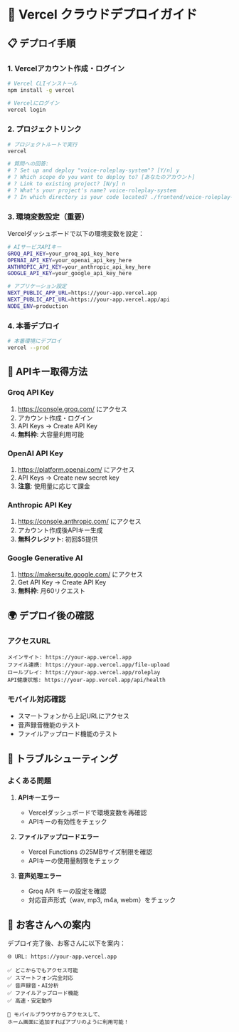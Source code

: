 # 🚀 Vercel クラウドデプロイガイド

## 📋 デプロイ手順

### 1. Vercelアカウント作成・ログイン
```bash
# Vercel CLIインストール
npm install -g vercel

# Vercelにログイン
vercel login
```

### 2. プロジェクトリンク
```bash
# プロジェクトルートで実行
vercel

# 質問への回答:
# ? Set up and deploy "voice-roleplay-system"? [Y/n] y
# ? Which scope do you want to deploy to? [あなたのアカウント]
# ? Link to existing project? [N/y] n
# ? What's your project's name? voice-roleplay-system
# ? In which directory is your code located? ./frontend/voice-roleplay-frontend
```

### 3. 環境変数設定（重要）

Vercelダッシュボードで以下の環境変数を設定：

```bash
# AIサービスAPIキー
GROQ_API_KEY=your_groq_api_key_here
OPENAI_API_KEY=your_openai_api_key_here
ANTHROPIC_API_KEY=your_anthropic_api_key_here
GOOGLE_API_KEY=your_google_api_key_here

# アプリケーション設定
NEXT_PUBLIC_APP_URL=https://your-app.vercel.app
NEXT_PUBLIC_API_URL=https://your-app.vercel.app/api
NODE_ENV=production
```

### 4. 本番デプロイ
```bash
# 本番環境にデプロイ
vercel --prod
```

## 🔑 APIキー取得方法

### Groq API Key
1. https://console.groq.com/ にアクセス
2. アカウント作成・ログイン
3. API Keys → Create API Key
4. **無料枠**: 大容量利用可能

### OpenAI API Key  
1. https://platform.openai.com/ にアクセス
2. API Keys → Create new secret key
3. **注意**: 使用量に応じて課金

### Anthropic API Key
1. https://console.anthropic.com/ にアクセス
2. アカウント作成後APIキー生成
3. **無料クレジット**: 初回$5提供

### Google Generative AI
1. https://makersuite.google.com/ にアクセス
2. Get API Key → Create API Key
3. **無料枠**: 月60リクエスト

## 🌍 デプロイ後の確認

### アクセスURL
```
メインサイト: https://your-app.vercel.app
ファイル連携: https://your-app.vercel.app/file-upload
ロールプレイ: https://your-app.vercel.app/roleplay
API健康状態: https://your-app.vercel.app/api/health
```

### モバイル対応確認
- スマートフォンから上記URLにアクセス
- 音声録音機能のテスト
- ファイルアップロード機能のテスト

## 🔧 トラブルシューティング

### よくある問題

1. **APIキーエラー**
   - Vercelダッシュボードで環境変数を再確認
   - APIキーの有効性をチェック

2. **ファイルアップロードエラー**
   - Vercel Functions の25MBサイズ制限を確認
   - APIキーの使用量制限をチェック

3. **音声処理エラー**
   - Groq API キーの設定を確認
   - 対応音声形式（wav, mp3, m4a, webm）をチェック

## 📱 お客さんへの案内

デプロイ完了後、お客さんに以下を案内：

```
🌐 URL: https://your-app.vercel.app

✅ どこからでもアクセス可能
✅ スマートフォン完全対応  
✅ 音声録音・AI分析
✅ ファイルアップロード機能
✅ 高速・安定動作

📱 モバイルブラウザからアクセスして、
ホーム画面に追加すればアプリのように利用可能！
```
